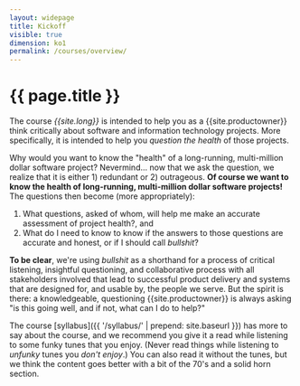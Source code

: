 ```yaml
---
layout: widepage
title: Kickoff
visible: true
dimension: ko1
permalink: /courses/overview/
---
```


# {{ page.title }}

The course *{{site.long}}* is intended to help you as a {{site.productowner}} think critically about software and information technology projects. More specifically, it is intended to help you *question the health* of those projects.

Why would you want to know the "health" of a long-running, multi-million dollar software project? Nevermind... now that we ask the question, we realize that it is either 1) redundant or 2) outrageous. **Of course we want to know the health of long-running, multi-million dollar software projects!** The questions then become (more appropriately):

1. What questions, asked of whom, will help me make an accurate assessment of project health?, and  
2. What do I need to know to know if the answers to those questions are accurate and honest, or if I should call *bullshit*?

**To be clear**, we're using *bullshit* as a shorthand for a process of critical listening, insightful questioning, and collaborative process with all stakeholders involved that lead to successful product delivery and systems that are designed for, and usable by, the people we serve. But the spirit is there: a knowledgeable, questioning {{site.productowner}} is always asking "is this going well, and if not, what can I do to help?"


The course [syllabus]({{ '/syllabus/' | prepend: site.baseurl }}) has more to say about the course, and we recommend you give it a read while listening to some funky tunes that you enjoy. (Never read things while listening to *unfunky* tunes you *don't enjoy*.) You can also read it without the tunes, but we think the content goes better with a bit of the 70's and a solid horn section.


